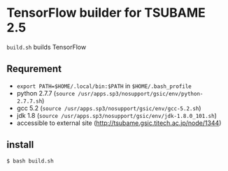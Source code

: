 # TensorFlow builder for TSUBAME 2.5

`build.sh` builds TensorFlow

## Requrement
- `export PATH=$HOME/.local/bin:$PATH` in `$HOME/.bash_profile`
- python 2.7.7 (`source /usr/apps.sp3/nosupport/gsic/env/python-2.7.7.sh`)
- gcc 5.2 (`source /usr/apps.sp3/nosupport/gsic/env/gcc-5.2.sh`)
- jdk 1.8 (`source /usr/apps.sp3/nosupport/gsic/env/jdk-1.8.0_101.sh`)
- accessible to external site (http://tsubame.gsic.titech.ac.jp/node/1344)

## install
```sh
$ bash build.sh
```
